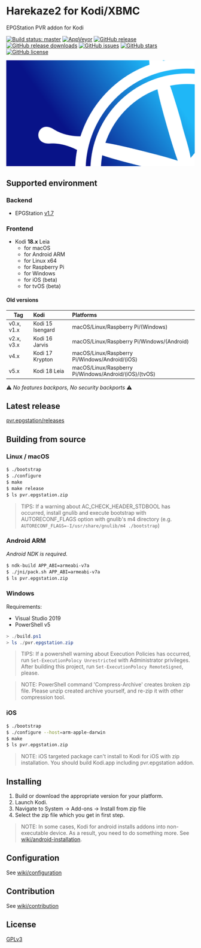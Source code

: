 # Harekaze2 for Kodi/XBMC
EPGStation PVR addon for Kodi

[![Build status: master](https://img.shields.io/travis/Harekaze/pvr.epgstation/master.svg?maxAge=259200&style=flat-square)](https://travis-ci.org/Harekaze/pvr.epgstation/)
[![AppVeyor](https://img.shields.io/appveyor/ci/mzyy94/pvr-epgstation.svg?maxAge=2592000&style=flat-square)](https://ci.appveyor.com/project/mzyy94/pvr-epgstation)
[![GitHub release](https://img.shields.io/github/release/Harekaze/pvr.epgstation.svg?maxAge=259200&style=flat-square)](https://github.com/Harekaze/pvr.epgstation/releases)
[![GitHub release downloads](https://img.shields.io/github/downloads/Harekaze/pvr.epgstation/total.svg?style=flat-square)](https://github.com/Harekaze/pvr.epgstation/releases)
[![GitHub issues](https://img.shields.io/github/issues/Harekaze/pvr.epgstation.svg?style=flat-square)](https://github.com/Harekaze/pvr.epgstation/issues)
[![GitHub stars](https://img.shields.io/github/stars/Harekaze/pvr.epgstation.svg?style=flat-square)](https://github.com/Harekaze/pvr.epgstation/stargazers)
[![GitHub license](https://img.shields.io/badge/license-GPLv3-orange.svg?style=flat-square)](https://raw.githubusercontent.com/Harekaze/pvr.epgstation/master/LICENSE)

![fanart](/template/pvr.epgstation/fanart.png)

## Supported environment

### Backend
- EPGStation [v1.7](https://github.com/l3tnun/EPGStation/tree/v1.7.0)

### Frontend
- Kodi **18.x** Leia
  + for macOS
  + for Android ARM
  + for Linux x64
  + for Raspberry Pi
  + for Windows
  + for iOS (beta)
  + for tvOS (beta)

#### Old versions

|  Tag       | Kodi             | Platforms
|------------|:-----------------|:--
| v0.x, v1.x | Kodi 15 Isengard | macOS/Linux/Raspberry Pi/(Windows)
| v2.x, v3.x | Kodi 16 Jarvis   | macOS/Linux/Raspberry Pi/Windows/(Android)
| v4.x       | Kodi 17 Krypton  | macOS/Linux/Raspberry Pi/Windows/Android/(iOS)
| v5.x       | Kodi 18 Leia     | macOS/Linux/Raspberry Pi/Windows/Android/(iOS)/(tvOS)

:warning: *No features backpors, No security backports* :warning:

## Latest release

[pvr.epgstation/releases](https://github.com/Harekaze/pvr.epgstation/releases)

## Building from source

### Linux / macOS
```sh
$ ./bootstrap
$ ./configure
$ make
$ make release
$ ls pvr.epgstation.zip
```
> TIPS: If a warning about AC_CHECK_HEADER_STDBOOL has occurred, install gnulib and execute bootstrap with
> AUTORECONF_FLAGS option with gnulib's m4 directory (e.g. `AUTORECONF_FLAGS=-I/usr/share/gnulib/m4 ./bootstrap`)

### Android ARM
*Android NDK is required.*

```sh
$ ndk-build APP_ABI=armeabi-v7a
$ ./jni/pack.sh APP_ABI=armeabi-v7a
$ ls pvr.epgstation.zip
```

### Windows

Requirements:
- Visual Studio 2019
- PowerShell v5

```powershell
> ./build.ps1
> ls ./pvr.epgstation.zip
```
> TIPS: If a powershell warning about Execution Policies has occurred, run `Set-ExecutionPolocy Unrestricted`
> with Administrator privileges. After building this project, run `Set-ExecutionPolocy RemoteSigned`, please.

> NOTE: PowerShell command 'Compress-Archive' creates broken zip file.
> Please unzip created archive yourself, and re-zip it with other compression tool.

### iOS
```sh
$ ./bootstrap
$ ./configure --host=arm-apple-darwin
$ make
$ ls pvr.epgstation.zip
```
> NOTE: iOS targeted package can't install to Kodi for iOS with zip installation.
> You should build Kodi.app including pvr.epgstation addon.

## Installing

1. Build or download the appropriate version for your platform.
2. Launch Kodi.
3. Navigate to System -> Add-ons -> Install from zip file
4. Select the zip file which you get in first step.

> NOTE: In some cases, Kodi for android installs addons into non-executable device. As a result, you need to do something more.
> See [wiki/android-installation](https://github.com/Harekaze/pvr.epgstation/wiki/android-installation).

## Configuration

See [wiki/configuration](https://github.com/Harekaze/pvr.epgstation/wiki/configuration)

## Contribution

See [wiki/contribution](https://github.com/Harekaze/pvr.epgstation/wiki/contribution)

## License

[GPLv3](LICENSE)
